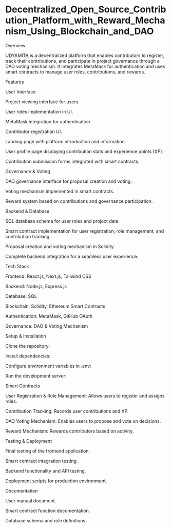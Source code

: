 # Decentralized_Open_Source_Contribution_Platform_with_Reward_Mechanism_Using_Blockchain_and_DAO
Overview

UDYAMITA is a decentralized platform that enables contributors to register, track their contributions, and participate in project governance through a DAO voting mechanism. It integrates MetaMask for authentication and uses smart contracts to manage user roles, contributions, and rewards.

Features

User Interface

Project viewing interface for users.

User roles implementation in UI.

MetaMask integration for authentication.

Contributor registration UI.

Landing page with platform introduction and information.

User profile page displaying contribution stats and experience points (XP).

Contribution submission forms integrated with smart contracts.

Governance & Voting

DAO governance interface for proposal creation and voting.

Voting mechanism implemented in smart contracts.

Reward system based on contributions and governance participation.

Backend & Database

SQL database schema for user roles and project data.

Smart contract implementation for user registration, role management, and contribution tracking.

Proposal creation and voting mechanism in Solidity.

Complete backend integration for a seamless user experience.

Tech Stack

Frontend: React.js, Next.js, Tailwind CSS

Backend: Node.js, Express.js

Database: SQL

Blockchain: Solidity, Ethereum Smart Contracts

Authentication: MetaMask, GitHub OAuth

Governance: DAO & Voting Mechanism

Setup & Installation

Clone the repository:

Install dependencies:

Configure environment variables in .env:

Run the development server:

Smart Contracts

User Registration & Role Management: Allows users to register and assigns roles.

Contribution Tracking: Records user contributions and XP.

DAO Voting Mechanism: Enables users to propose and vote on decisions.

Reward Mechanism: Rewards contributors based on activity.

Testing & Deployment

Final testing of the frontend application.

Smart contract integration testing.

Backend functionality and API testing.

Deployment scripts for production environment.

Documentation

User manual document.

Smart contract function documentation.

Database schema and role definitions.
